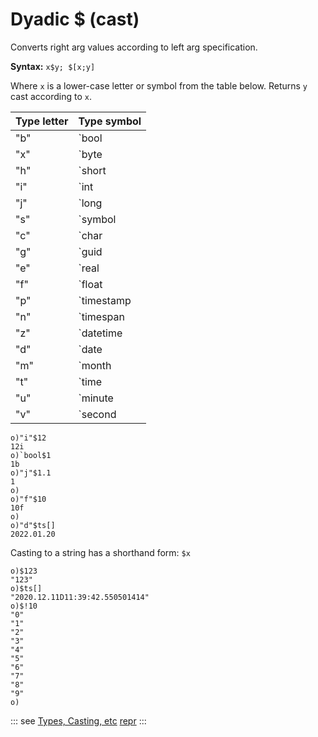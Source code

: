 # Dyadic $ (cast)

Converts right arg values according to left arg specification.

**Syntax:** ```x$y; $[x;y]```

Where `x` is a lower-case letter or symbol from the table below. Returns `y` cast according to `x`.

| Type letter | Type symbol |
| --- | --- |
| "b" | `bool |
| "x" | `byte |
| "h" | `short |
| "i" | `int |
| "j" | `long |
| "s" | `symbol |
| "c" | `char |
| "g" | `guid |
| "e" | `real |
| "f" | `float |
| "p" | `timestamp |
| "n" | `timespan |
| "z" | `datetime |
| "d" | `date |
| "m" | `month |
| "t" | `time |
| "u" | `minute |
| "v" | `second |

```o
o)"i"$12
12i
o)`bool$1
1b
o)"j"$1.1
1
o)
o)"f"$10
10f
o)
o)"d"$ts[]
2022.01.20
```

Casting to a string has a shorthand form: ``$x``

```o
o)$123
"123"
o)$ts[]
"2020.12.11D11:39:42.550501414"
o)$!10
"0"
"1"
"2"
"3"
"4"
"5"
"6"
"7"
"8"
"9"
o)
```

::: see
[Types, Casting, etc](/reference/types/types.md)
[repr](/verbs/casts/repr.md)
:::
